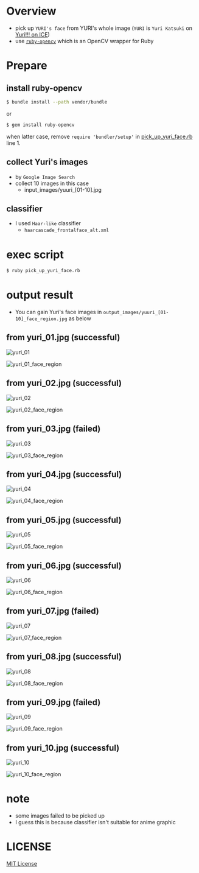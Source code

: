 # Overview
- pick up `YURI's face` from YURI's whole image (`YURI` is `Yuri Katsuki` on [Yuri!!! on ICE](http://yurionice.com/))
- use [`ruby-opencv`](https://github.com/ruby-opencv/ruby-opencv) which is an OpenCV wrapper for Ruby

# Prepare

## install ruby-opencv

```bash
$ bundle install --path vendor/bundle
```

or

```bash
$ gem install ruby-opencv
```

when latter case, remove `require 'bundler/setup'` in [pick_up_yuri_face.rb](/pick_up_yuri_face.rb) line 1.

## collect Yuri's images
- by `Google Image Search`
- collect 10 images in this case
    - input_images/yuuri_[01-10].jpg

## classifier
- I used `Haar-like` classifier
    - `haarcascade_frontalface_alt.xml`

# exec script

```bash
$ ruby pick_up_yuri_face.rb
```

# output result
- You can gain Yuri's face images in `output_images/yuuri_[01-10]_face_region.jpg` as below

## from yuri_01.jpg (successful)

![yuri_01](input_images/yuri_01.jpg "yuri_01")

![yuri_01_face_region](output_images/yuri_01_face_region.jpg "yuri_01_face_region")

## from yuri_02.jpg (successful)

![yuri_02](input_images/yuri_02.jpg "yuri_02")

![yuri_02_face_region](output_images/yuri_02_face_region.jpg "yuri_02_face_region")

## from yuri_03.jpg (failed)

![yuri_03](input_images/yuri_03.jpg "yuri_03")

![yuri_03_face_region](output_images/yuri_03_face_region.jpg "yuri_03_face_region")

## from yuri_04.jpg (successful)

![yuri_04](input_images/yuri_04.jpg "yuri_04")

![yuri_04_face_region](output_images/yuri_04_face_region.jpg "yuri_04_face_region")

## from yuri_05.jpg (successful)

![yuri_05](input_images/yuri_05.jpg "yuri_05")

![yuri_05_face_region](output_images/yuri_05_face_region.jpg "yuri_05_face_region")

## from yuri_06.jpg (successful)

![yuri_06](input_images/yuri_06.jpg "yuri_06")

![yuri_06_face_region](output_images/yuri_06_face_region.jpg "yuri_06_face_region")

## from yuri_07.jpg (failed)

![yuri_07](input_images/yuri_07.jpg "yuri_07")

![yuri_07_face_region](output_images/yuri_07_face_region.jpg "yuri_07_face_region")

## from yuri_08.jpg (successful)

![yuri_08](input_images/yuri_08.jpg "yuri_08")

![yuri_08_face_region](output_images/yuri_08_face_region.jpg "yuri_08_face_region")

## from yuri_09.jpg (failed)

![yuri_09](input_images/yuri_09.jpg "yuri_09")

![yuri_09_face_region](output_images/yuri_09_face_region.jpg "yuri_09_face_region")

## from yuri_10.jpg (successful)

![yuri_10](input_images/yuri_10.jpg "yuri_10")

![yuri_10_face_region](output_images/yuri_10_face_region.jpg "yuri_10_face_region")

# note
- some images failed to be picked up
- I guess this is because classifier isn't suitable for anime graphic

# LICENSE
[MIT License](/LICENSE)
